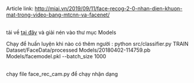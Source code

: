

Article link: http://miai.vn/2019/09/11/face-recog-2-0-nhan-dien-khuon-mat-trong-video-bang-mtcnn-va-facenet/

<br> tải về <a href='https://drive.google.com/file/d/1EXPBSXwTaqrSC0OhUdXNmKSh9qJUQ55-/view'>tại đây</a> và giải nén vào thư mục Models 

Chạy để huấn luyện khi nào có thêm người : 
python src/classifier.py TRAIN Dataset/FaceData/processed Models/20180402-114759.pb Models/facemodel.pkl --batch_size 1000

<br>chạy file face_rec_cam.py để chạy nhận dạng


